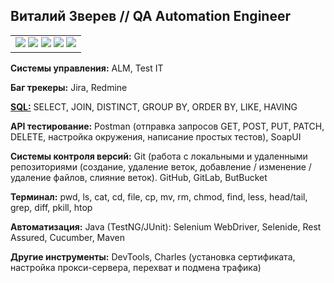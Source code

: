 ## Виталий Зверев // QA Automation Engineer

<table border="0">
  <tr>
    <td>
      <img src="https://img.shields.io/badge/%D0%B3%D0%BE%D1%80%D0%BE%D0%B4-%D0%9C%D0%BE%D1%81%D0%BA%D0%B2%D0%B0-blue" />
      <a href="mailto:vzh.zverev@gmail.com"><img src="https://img.shields.io/badge/Email-vzh.zverev@gmail.com-blue" /></a>      
      <a href="https://t.me/vzh_zverev"><img src="https://img.shields.io/badge/Telegram-@vzh_zverev-blue" /></a>      
      <a href="https://join.skype.com/invite/HP8hgNqpJA8Y"><img src="https://img.shields.io/badge/Skype-vzh.zverev-blue" /></a>
      <a href="https://www.linkedin.com/in/vzh-zverev/"><img src="https://img.shields.io/badge/LinkedIn-vzh_zverev-blue" /></a>
    </td>
  </tr>
</table>

**Системы управления:** ALM, Test IT

**Баг трекеры:**	Jira, Redmine

**<a href="https://github.com/VitalyVZH/sql">SQL:</a>**	 SELECT, JOIN, DISTINCT, GROUP BY, ORDER BY, LIKE, HAVING
 
**API тестирование:**	Postman (отправка запросов GET, POST, PUT, PATCH, DELETE, настройка окружения, написание простых тестов), SoapUI
 
**Системы контроля версий:**	Git (работа с локальными и удаленными репозиториями (создание, удаление веток, добавление / изменение / удаление файлов, слияние веток). GitHub, GitLab, ButBucket
 
**Терминал:**	pwd, ls, cat, cd, file, cp, mv, rm, chmod, find, less, head/tail, grep, diff, pkill, htop
 
**Автоматизация:**	Java (TestNG/JUnit): Selenium WebDriver, Selenide, Rest Assured, Cucumber, Maven

**Другие инструменты:**	DevTools, Charles (установка сертификата, настройка прокси-сервера, перехват и подмена трафика)
